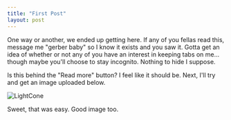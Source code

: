 ```yaml
---
title: "First Post"
layout: post
---
```


One way or another, we ended up getting here. If any of you fellas read this, message me "gerber baby" so I know it exists and you saw it. Gotta get an idea of whether or not any of you have an interest in keeping tabs on me... though maybe you'll choose to stay incognito. Nothing to hide I suppose.


Is this behind the "Read more" button? I feel like it should be. Next, I'll try and get an image uploaded below. 

![LightCone](https://github.com/user-attachments/assets/ea73e88b-9ac2-41e6-8782-271a22591b04)

Sweet, that was easy. Good image too.

[jekyll-docs]: http://jekyllrb.com/docs/home
[jekyll-gh]:   https://github.com/jekyll/jekyll
[jekyll-talk]: https://talk.jekyllrb.com/
